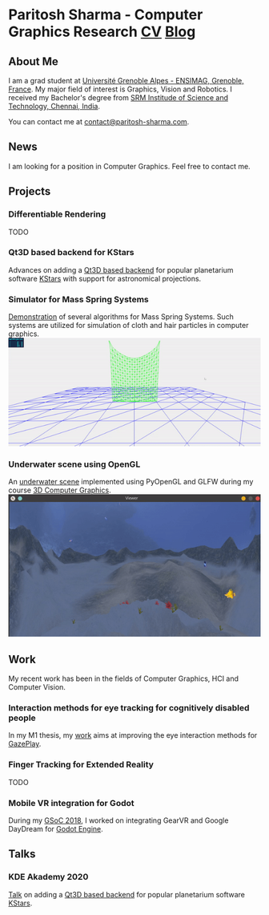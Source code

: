 # Paritosh Sharma - Computer Graphics Research  [CV](./CV.pdf)  [Blog](http://blog.paritosh-sharma.com/)


## About Me

I am a grad student at [Université Grenoble Alpes - ENSIMAG, Grenoble, France](https://mosig.imag.fr). My major field of interest is Graphics, Vision and Robotics. I received my Bachelor's degree from [SRM Institude of Science and Technology, Chennai, India](https://www.srmist.edu.in/).

You can contact me at <contact@paritosh-sharma.com>.

## News

I am looking for a position in Computer Graphics. Feel free to contact me.


## Projects

### Differentiable Rendering
TODO

### Qt3D based backend for KStars
Advances on adding a [Qt3D based backend](http://paritosh-sharma.com/gsoc-2020/) for popular planetarium software [KStars](https://edu.kde.org/kstars/) with support for astronomical projections.

### Simulator for Mass Spring Systems
[Demonstration](https://paritosh-sharma.com/mass-spring-simulator/) of several algorithms for Mass Spring Systems. Such systems are utilized for simulation of cloth and hair particles in computer graphics.
![Mass Spring Demo](images/mass-spring.gif)

### Underwater scene using OpenGL
An [underwater scene](https://github.com/Paritosh97/underwater-opengl) implemented using PyOpenGL and GLFW during my course [3D Computer Graphics](https://chamilo.grenoble-inp.fr/courses/ENSIMAG4MMG3D6/).
![Underwater Scene Demo](images/underwater.gif)


## Work

My recent work has been in the fields of Computer Graphics, HCI and Computer Vision.

### Interaction methods for eye tracking for cognitively disabled people
In my M1 thesis, my [work](http://paritosh-sharma.com/gazeplay-interaction/) aims at improving the eye interaction methods for [GazePlay](https://gazeplay.github.io/GazePlay/).

### Finger Tracking for Extended Reality
TODO

### Mobile VR integration for Godot
During my [GSoC 2018](http://paritosh-sharma.com/gsoc-2018/), I worked on integrating GearVR and Google DayDream for [Godot Engine](https://godotengine.org/).


## Talks

### KDE Akademy 2020
[Talk](https://www.youtube.com/watch?v=-KXb1Vte940) on adding a [Qt3D based backend](http://paritosh-sharma.com/gsoc-2020/) for popular planetarium software [KStars](https://edu.kde.org/kstars/).